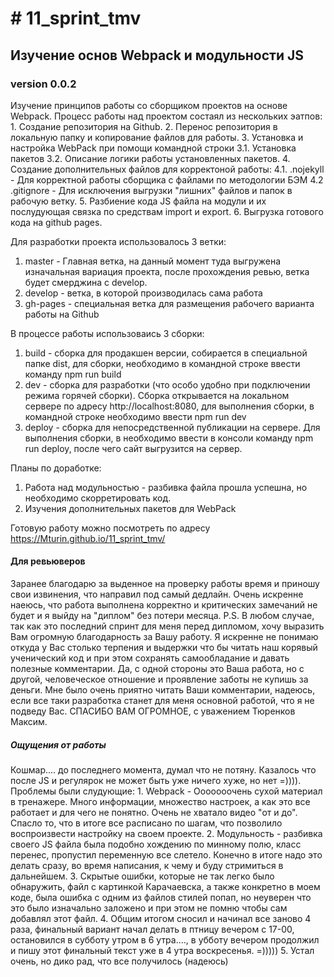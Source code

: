 <h1># 11_sprint_tmv</h1>
<h2>Изучение основ Webpack и модульности JS</h2>
<h3>version 0.0.2</h3>

<p> Изучение принципов работы со сборщиком проектов на основе Webpack. Процесс работы над проектом состаял из нескольких эатпов:
1. Создание репозитория на Github.
2. Перенос репозитория в локальную папку и копирование файлов для работы.
3. Установка и настройка WebPack при помощи командной строки
    3.1. Установка пакетов
    3.2. Описание логики работы установленных пакетов.
4. Создание дополнительных файлов для корректоной работы:
    4.1. .nojekyll - Для корректной работы сборщика с файлами по методологии БЭМ
    4.2 .gitignore - Для исключения выгрузки "лишних" файлов и папок в рабочую ветку.
5. Разбиение кода JS файла на модули и их послудующая связка по средствам import и export.
6. Выгрузка готового кода на github pages.

Для разработки проекта использовалось 3 ветки:
1. master - Главная ветка, на данный момент туда выгружена изначальная вариация проекта, после прохождения ревью, ветка будет смерджина с develop.
2. develop - ветка, в которой производилась сама работа
3. gh-pages - специальная ветка для размещения рабочего варианта работы на Github

В процессе работы использоваись 3 сборки:
1. build - сборка для продакшен версии, собирается в специальной папке dist, для сборки, необходимо в командной строке ввести команду npm run build
2. dev - сборка для разработки (что особо удобно при подключении режима горячей сборки). Сборка открывается на локальном сервере по адресу http://localhost:8080, для выполнения сборки, в командной строке необходимо ввести npm run dev
3. deploy - сборка для непосредственной публикации на сервере. Для выполнения сборки, в необходимо ввести в консоли команду npm run deploy, после чего сайт выгрузится на сервер.

Планы по доработке:
1. Работа над модульностью - разбивка файла прошла успешна, но необходимо скорретировать код.
2. Изучения дополнительных пакетов для WebPack

Готовую работу можно посмотреть по адресу https://Mturin.github.io/11_sprint_tmv/ </p>

<h4>Для ревьюверов</h4>
<p>Заранее благодарю за выденное на проверку работы время и приношу свои извинения, что направил под самый дедлайн. Очень искренне наеюсь, что работа выполнена корректно и критических замечаний не будет и я выйду на "диплом" без потери месяца.
P.S.  В любом случае, так как это последний спринт для меня перед дипломом, хочу выразить Вам огромную благодарность за Вашу работу. Я искренне не понимаю откуда у Вас столько терпения и выдержки что бы читать наш корявый ученический код и при этом сохранять самообладание и давать полезные комментарии. Да, с одной стороны это Ваша работа, но с другой, человеческое отношение и проявление заботы не купишь за деньги. Мне было очень приятно читать Ваши комментарии, надеюсь, если все таки разработка станет для меня основной работой, что я не подведу Вас. СПАСИБО ВАМ ОГРОМНОЕ, с уважением Тюренков Максим. </p>

<h5>Ощущения от работы</h5>
<p> Кошмар.... до последнего момента, думал что не потяну. Казалось что после JS и регулярок не может быть уже ничего хуже, но нет =)))). Проблемы были слудующие:
1. Webpack - Ооооооочень сухой материал в тренажере. Много информации, множество настроек, а как это все работает и для чего не понятно. Очень не хватало видео "от и до". Спасло то, что в итоге все расписано по шагам, что позволило воспроизвести настройку на своем проекте.
2. Модульность - разбивка своего JS файла была подобно хождению по минному полю, класс перенес, пропустил переменную все слетело. Конечно в итоге надо это делать сразу, во время написания, к чему и буду стримиться в дальнейшем. 
3. Скрытые ошибки, которые не так легко было обнаружить, файл с картинкой Карачаевска, а также конкретно в моем коде, была ошибка с одним из файлов стилей попап, но неуверен что это было изначально заложено и при этом не помню чтобы сам добавлял этот файл.
4. Общим итогом сносил и начинал все заново 4 раза, финальный вариант начал делать в птницу вечером с 17-00, остановился в субботу утром в 6 утра...., в убботу вечером продолжил и пишу этот финальный текст уже в 4 утра воскресенья. =)))))
5. Устал очень, но дико рад, что все получилось (надеюсь)</p>